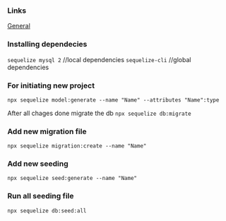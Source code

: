 ### Links
<a href="drive.google.com/drive/folders/1rMd9ZWjj2rinmDYtuYaLwP4YMeLBZhgG">General</a>


### Installing dependecies
`sequelize mysql 2` //local dependencies
`sequelize-cli` //global dependencies

### For initiating new project
`npx sequelize model:generate --name "Name" --attributes "Name":type`

After all chages done migrate the db
`npx sequelize db:migrate`

### Add new migration file
`npx sequelize migration:create --name "Name"`

### Add new seeding
`npx sequelize seed:generate --name "Name"`

### Run all seeding file
`npx sequelize db:seed:all`
